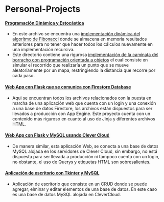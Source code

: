 # Personal-Projects

#### [Programación Dinámica y Estocástica](https://github.com/drarn96/Personal-Pro/tree/master/AI-Platzi/POOyAlgoritmos/Programacion_Dinamica-Estocastica)
* En este archivo se encuentra una [implementación dinámica del algorítmo de Fibonacci](https://github.com/drarn96/Personal-Pro/blob/master/AI-Platzi/POOyAlgoritmos/Programacion_Dinamica-Estocastica/fibonacci.py) donde se almacena en memoria resultados anteriores para no tener que hacer todos los cálculos nuevamente en una implementación recursiva.
* Este directorio contiene una rigurosa [implementación de la caminata del borracho con programación orientada a objetos](https://github.com/drarn96/Personal-Pro/tree/master/AI-Platzi/POOyAlgoritmos/Programacion_Dinamica-Estocastica/Camino_De_Borrachos) el cual consiste en simular el recorrido que realizaría un punto que se mueve aleatoriamente por un mapa, restringiendo la distancia que recorre por cada paso.

#### [Web App con Flask que se comunica con Firestore Database](https://github.com/drarn96/Personal-Pro/tree/master/BigData/Flask/platzi-flask)
* Aqui se encuentran todos los archivos relacionados con la puesta en marcha de una aplicación web que cuenta con un login y una conexión a una base de datos Firestore, los archivos están dispuestos para ser llevados a producción con App Engine. Este proyecto cuenta con un contenido más riguroso en cuanto al uso de Jinja y diferentes archivos HTML.

#### [Web App con Flask y MySQL usando Clever Cloud](https://github.com/drarn96/Personal-Pro/tree/master/Python/flask_contacts_app)
* De manera similar, esta aplicación Web, se conecta a una base de datos MySQL alojada en los servidores de Clever Cloud, sin embargo, no está dispuesta para ser llevada a producción ni tampoco cuenta con un login, no obstante, el uso de Querys y etiquetas HTML son sobresalientes.

#### [Aplicación de escritorio con Tkinter y MySQL](https://github.com/drarn96/Personal-Pro/tree/master/Python/tkinter_python_app)
* Aplicación de escritorio que consiste en un CRUD donde se puede agregar, elminar y editar elementos de una base de datos. En este caso es una base de datos MySQL alojada en CleverCloud.
